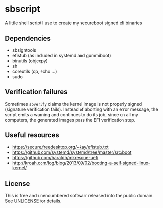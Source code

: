 # sbscript
A little shell script I use to create my secureboot signed efi binaries

## Dependencies
- sbsigntools
- efistub (as included in systemd and gummiboot)
- binutils (objcopy)
- sh
- coreutils (cp, echo ...)
- sudo

## Verification failures
Sometimes `sbverify` claims the kernel image is not properly signed (signature
verification fails). Instead of aborting with an error message, the script emits
a warning and continues to do its job, since on all my computers, the generated
images pass the EFI verification step.

## Useful resources
- https://secure.freedesktop.org/~kay/efistub.txt
- https://github.com/systemd/systemd/tree/master/src/boot
- https://github.com/haraldh/mkrescue-uefi
- http://kroah.com/log/blog/2013/09/02/booting-a-self-signed-linux-kernel/

## License
This is free and unencumbered softwarr released into the public domain.
See [UNLICENSE](./UNLICENSE) for details.
